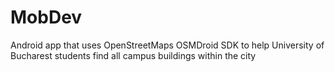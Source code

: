 # MobDev
Android app that uses OpenStreetMaps OSMDroid SDK to help University of Bucharest students find all campus buildings within the city

